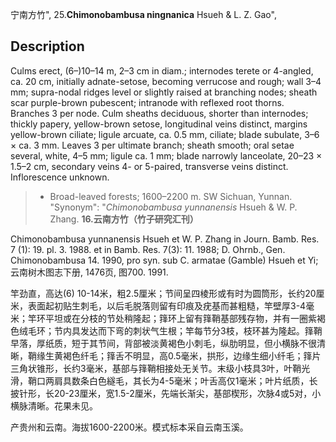 宁南方竹",
25.**Chimonobambusa ningnanica** Hsueh & L. Z. Gao",

## Description
Culms erect, (6–)10–14 m, 2–3 cm in diam.; internodes terete or 4-angled, ca. 20 cm, initially adnate-setose, becoming verrucose and rough; wall 3–4 mm; supra-nodal ridges level or slightly raised at branching nodes; sheath scar purple-brown pubescent; intranode with reflexed root thorns. Branches 3 per node. Culm sheaths deciduous, shorter than internodes; thickly papery, yellow-brown setose, longitudinal veins distinct, margins yellow-brown ciliate; ligule arcuate, ca. 0.5 mm, ciliate; blade subulate, 3–6 × ca. 3 mm. Leaves 3 per ultimate branch; sheath smooth; oral setae several, white, 4–5 mm; ligule ca. 1 mm; blade narrowly lanceolate, 20–23 × 1.5–2 cm, secondary veins 4- or 5-paired, transverse veins distinct. Inflorescence unknown.

> * Broad-leaved forests; 1600–2200 m. SW Sichuan, Yunnan.
  "Synonym": "*Chimonobambusa yunnanensis* Hsueh &amp; W. P. Zhang.
**16.云南方竹（竹子研究汇刊）**

Chimonobambusa yunnanensis Hsueh et W. P. Zhang in Journ. Bamb. Res. 7 (1): 19. pl. 3. 1988. et in Bamb. Res. 7(3): 11. 1988; D. Ohrnb., Gen. Chimonobambusa 14. 1990, pro syn. sub C. armatae (Gamble) Hsueh et Yi; 云南树木图志下册, 1476页, 图700. 1991.

竿劲直，高达(6) 10-14米，粗2.5厘米；节间呈四棱形或有时为圆筒形，长约20厘米，表面起初贴生刺毛，以后毛脱落则留有印痕及疣基而甚粗糙，竿壁厚3-4毫米；竿环平坦或在分枝的节处稍隆起；箨环上留有箨鞘基部残存物，并有一圈紫褐色绒毛环；节内具发达而下弯的刺状气生根；竿每节分3枝，枝环甚为隆起。箨鞘早落，厚纸质，短于其节间，背部被淡黄褐色小刺毛，纵肋明显，但小横脉不很清晰，鞘缘生黄褐色纤毛；箨舌不明显，高0.5毫米，拱形，边缘生细小纤毛；箨片三角状锥形，长约3毫米，基部与箨鞘相接处无关节。末级小枝具3叶，叶鞘光滑，鞘口两肩具数条白色繸毛，其长为4-5毫米；叶舌高仅1毫米；叶片纸质，长披针形，长20-23厘米，宽1.5-2厘米，先端长渐尖，基部楔形，次脉4或5对，小横脉清晰。花果未见。

产贵州和云南。海拔1600-2200米。模式标本采自云南玉溪。
